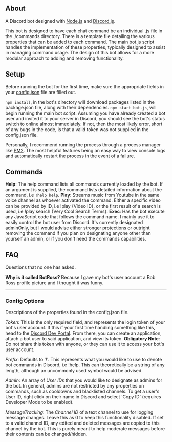 ## About
A Discord bot designed with [Node.js](https://nodejs.org) and [Discord.js](https://github.com/discordjs/discord.js).

This bot is designed to have each chat command be an individual .js file in the ./commands directory. There is a template file detailing the various properties that can be added to each command. The main bot.js script handles the implementation of these properties, typically designed to assist in managing command usage.
The design of this bot allows for a more modular approach to adding and removing functionality.

## Setup
Before running the bot for the first time, make sure the appropriate fields in your [config.json](#config-options) file are filled out.

`npm install`, in the bot's directory will download packages listed in the package.json file, along with their dependencies.
`npm start bot.js`, will begin running the main bot script. Assuming you have already created a bot user and invited it to your server in Discord, you should see the bot's status switch to online almost immediately. If not, then the most likely error, short of any bugs in the code, is that a valid token was not supplied in the config.json file.

Personally, I recommend running the process through a process manager like [PM2](https://pm2.io/doc/en/runtime/overview/). The most helpful features being an easy way to view console logs and automatically restart the process in the event of a failure.

## Commands
**Help**: The help command lists all commands currently loaded by the bot. If an argument is supplied, the command lists detailed information about the command, i.e `!help help`.
**Play**: Streams music from Youtube in the same voice channel as whoever activated the command. Either a specific video can be provided by ID, i.e !play {Video ID}, or the first result of a search is used, i.e !play search {Very Cool Search Terms}.
**Exec**: Has the bot execute any JavaScript code that follows the command name. I mainly use it to easily control the bot user from Discord. It's currently designated adminOnly, but I would advise either stronger protections or outright removing the command if you plan on designating anyone other than yourself an admin, or if you don't need the commands capabilities.

## FAQ
Questions that no one has asked.

**Why is it called BotRoss?** Because I gave my bot's user account a Bob Ross profile picture and I thought it was funny.


____
### Config Options
Descriptions of the properties found in the config.json file.

*Token*: This is the only required field, and represents the login token of your bot's user account. If this if your first time handling something like this, head to the [Discord Dev Portal](https://discordapp.com/developers/applications/). From there, you can create an application, attach a bot user to said application, and view its token.
  **Obligatory Note**: Do not share this token with anyone, or they can use it to access your bot's user account.

*Prefix*:
Defaults to '!'. This represents what you would like to use to denote bot commands in Discord, i.e !help. This can theoretically be a string of any length, although an uncommonly used symbol would be advised.

*Admin*:
An array of *User IDs* that you would like to designate as admins for the bot. In general, admins are not restricted by any properties on commands, such as cooldowns and blacklisted channels. To get a user's User ID, right click on their name in Discord and select 'Copy ID' (requires Developer Mode to be enabled).

*MessageTracking*:
The *Channel ID* of a text channel to use for logging message changes. Leave this as 0 to keep this functionality disabled. If set to a valid channel ID, any edited and deleted messages are copied to this channel by the bot. This is purely meant to help moderate messages before their contents can be changed/hidden.
